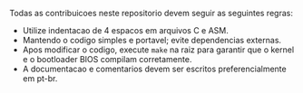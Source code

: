 Todas as contribuicoes neste repositorio devem seguir as seguintes regras:

- Utilize indentacao de 4 espacos em arquivos C e ASM.
- Mantendo o codigo simples e portavel; evite dependencias externas.
- Apos modificar o codigo, execute `make` na raiz para garantir que o kernel e o bootloader BIOS compilam corretamente.
- A documentacao e comentarios devem ser escritos preferencialmente em pt-br.
